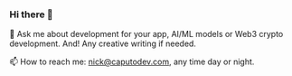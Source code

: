 ### Hi there 👋

💬 Ask me about development for your app, AI/ML models or Web3 crypto development.  And!  Any creative writing if needed.

📫 How to reach me: nick@caputodev.com, any time day or night.

<!--
**nickcaputo/nickcaputo** is a ✨ _special_ ✨ repository because its `README.md` (this file) appears on your GitHub profile.

Here are some ideas to get you started:

- 🔭 I’m currently working on ...
- 🌱 I’m currently learning ...
- 👯 I’m looking to collaborate on ...
- 🤔 I’m looking for help with ...
- 💬 Ask me about ...
- 📫 How to reach me: ...
- 😄 Pronouns: ...
- ⚡ Fun fact: ...
-->
